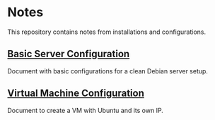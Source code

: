 # Notes
This repository contains notes from installations and configurations.

## [Basic Server Configuration](basic_server_configs/)
Document with basic configurations for a clean Debian server setup.

## [Virtual Machine Configuration](vm_configs.md)
Document to create a VM with Ubuntu and its own IP.
